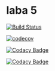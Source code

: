 # laba 5
[![Build Status](https://travis-ci.org/roman-bessmertnyi/laba5.svg?branch=master)](https://travis-ci.org/roman-bessmertnyi/laba5)

[![codecov](https://codecov.io/gh/MasterOfTheU/java-serialization/branch/master/graph/badge.svg)](https://codecov.io/gh/MasterOfTheU/java-serialization)

[![Codacy Badge](https://api.codacy.com/project/badge/Grade/66290c80c082419c9fff03ed37c7beb9)](https://www.codacy.com/app/MasterOfTheU/java-serialization?utm_source=github.com&amp;utm_medium=referral&amp;utm_content=MasterOfTheU/java-serialization&amp;utm_campaign=Badge_Grade)

[![Codacy Badge](https://api.codacy.com/project/badge/Coverage/66290c80c082419c9fff03ed37c7beb9)](https://www.codacy.com/app/MasterOfTheU/java-serialization?utm_source=github.com&utm_medium=referral&utm_content=MasterOfTheU/java-serialization&utm_campaign=Badge_Coverage)
